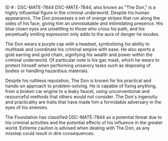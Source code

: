 ID # : DSC-MATE-7844
DSC-MATE-7844, also known as "The Don," is a highly influential figure in the criminal underworld. Despite his human appearance, The Don possesses a set of orange stripes that run along the sides of his face, giving him an unmistakable and intimidating presence. His blue clown eyes are unsettling to those who cross his path, and his perpetually smiling expression only adds to the aura of danger he exudes.

The Don wears a purple cap with a headset, symbolizing his ability to multitask and coordinate his criminal empire with ease. He also sports a gold earring and gold chain, signifying his wealth and power within the criminal underworld. Of particular note is his gas mask, which he wears to protect himself when performing unsavory tasks such as disposing of bodies or handling hazardous materials.

Despite his ruthless reputation, The Don is known for his practical and hands-on approach to problem-solving. He is capable of fixing anything, from a broken car engine to a leaky faucet, using unconventional and resourceful methods that others would not consider. The Don's ingenuity and practicality are traits that have made him a formidable adversary in the eyes of his enemies.

The Foundation has classified DSC-MATE-7844 as a potential threat due to his criminal activities and the potential effects of his influence in the greater world. Extreme caution is advised when dealing with The Don, as any misstep could result in dire consequences.